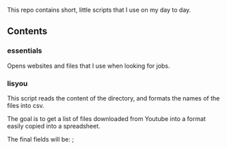 This repo contains short, little scripts that I use on my day to day.

## Contents

### essentials
Opens websites and files that I use when looking for jobs.

### lisyou
This script reads the content of the directory,
and formats the names of the files into csv.

The goal is to get a list of files downloaded from Youtube
into a format easily copied into a spreadsheet.

The final fields will be:
<channel>;<title>;<file extension>

### listfiles
I wrote this short script to quickly dump all the
free Springer books (freed during COVID19 pandemia)
into my 'Mediateca' database.

This script reads the content of the directory;
for each directory, lists the files in it,
modifies the listing to the format I use to
register books in my 'Mediateca' database,
writes the formatted list in a text file,
and continues with the next directory.

### mapit
This one is copied from 'Automate the Boring Stuff' by Al Sweigart.
Opens Google Maps
$ mapit [address]
The address can be stored in the clipboard.

### pblog
Uses pandoc to transform a Markdown document
into an html document.

### README
This document.

### sincroniza_stick
Syncs UOC-master's documents between USB pendrive and my laptops.

### t25
Timer with music alarm.